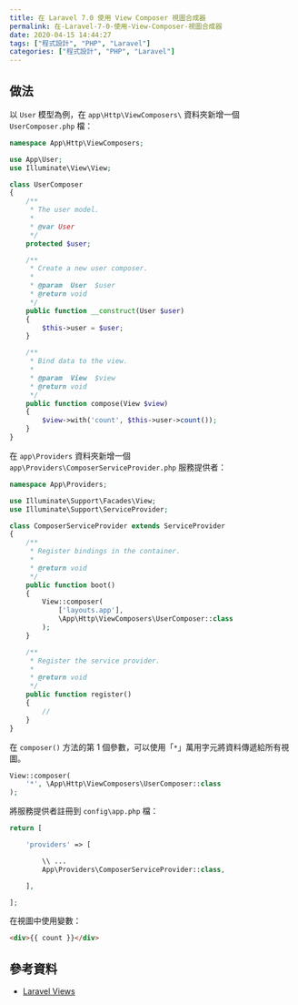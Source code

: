 ```yaml
---
title: 在 Laravel 7.0 使用 View Composer 視圖合成器
permalink: 在-Laravel-7-0-使用-View-Composer-視圖合成器
date: 2020-04-15 14:44:27
tags: ["程式設計", "PHP", "Laravel"]
categories: ["程式設計", "PHP", "Laravel"]
---
```


## 做法

以 `User` 模型為例，在 `app\Http\ViewComposers\` 資料夾新增一個 `UserComposer.php` 檔：

```PHP
namespace App\Http\ViewComposers;

use App\User;
use Illuminate\View\View;

class UserComposer
{
    /**
     * The user model.
     *
     * @var User
     */
    protected $user;

    /**
     * Create a new user composer.
     *
     * @param  User  $user
     * @return void
     */
    public function __construct(User $user)
    {
        $this->user = $user;
    }

    /**
     * Bind data to the view.
     *
     * @param  View  $view
     * @return void
     */
    public function compose(View $view)
    {
        $view->with('count', $this->user->count());
    }
}
```

在 `app\Providers` 資料夾新增一個 `app\Providers\ComposerServiceProvider.php` 服務提供者：

```PHP
namespace App\Providers;

use Illuminate\Support\Facades\View;
use Illuminate\Support\ServiceProvider;

class ComposerServiceProvider extends ServiceProvider
{
    /**
     * Register bindings in the container.
     *
     * @return void
     */
    public function boot()
    {
        View::composer(
            ['layouts.app'],
            \App\Http\ViewComposers\UserComposer::class
        );
    }

    /**
     * Register the service provider.
     *
     * @return void
     */
    public function register()
    {
        //
    }
}
```

在 `composer()` 方法的第 1 個參數，可以使用「`*`」萬用字元將資料傳遞給所有視圖。

```PHP
View::composer(
    '*', \App\Http\ViewComposers\UserComposer::class
);
```

將服務提供者註冊到 `config\app.php` 檔：

```PHP
return [

    'providers' => [

        \\ ...
        App\Providers\ComposerServiceProvider::class,

    ],

];
```

在視圖中使用變數：

```HTML
<div>{{ count }}</div>
```

## 參考資料

- [Laravel Views](https://laravel.com/docs/master/views)
